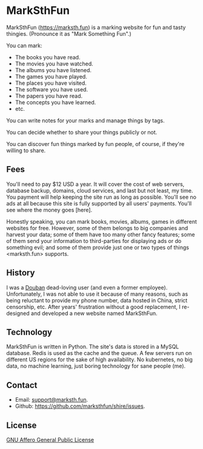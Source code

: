 # MarkSthFun

MarkSthFun (<https://marksth.fun>) is a marking website for fun and tasty thingies.
(Pronounce it as "Mark Something Fun".)

You can mark:

* The books you have read.
* The movies you have watched.
* The albums you have listened.
* The games you have played.
* The places you have visited.
* The software you have used.
* The papers you have read.
* The concepts you have learned.
* etc.

You can write notes for your marks and manage things by tags.

You can decide whether to share your things publicly or not.

You can discover fun things marked by fun people, of course, if they're willing to share.

## Fees

You'll need to pay $12 USD a year. It will cover the cost of web servers,
database backup, domains, cloud services, and last but not least, my time.
You payment will help keeping the site run as long as possible.
You'll see no ads at all because this site is fully supported by all
users' payments. You'll see where the money goes [here].

Honestly speaking, you can mark books, movies, albums, games in different websites
for free. However, some of them belongs to big companies and harvest your
data; some of them have too many other fancy features;
some of them send your information to third-parties for displaying ads or
do something evil; and some of them provide just one or two types of things
<marksth.fun> supports.

## History

I was a [Douban](https://douban.com) dead-loving user (and even a former employee).
Unfortunately, I was not able to use it because of many reasons, such as being
reluctant to provide my phone number, data hosted in China, strict censorship, etc.
After years' frustration without a good replacement, I re-designed and developed
a new website named MarkSthFun.

## Technology

MarkSthFun is written in Python.
The site's data is stored in a MySQL database.
Redis is used as the cache and the queue.
A few servers run on different US regions for the sake of high availability.
No kubernetes, no big data, no machine learning, just boring technology for sane people (me).

## Contact

* Email: <support@marksth.fun>.
* Github: <https://github.com/marksthfun/shire/issues>.

## License

[GNU Affero General Public License](https://www.gnu.org/licenses/agpl-3.0.en.html)
